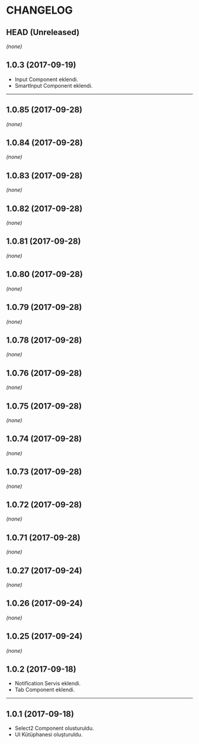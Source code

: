 CHANGELOG
=========

## HEAD (Unreleased)
_(none)_

## 1.0.3 (2017-09-19)
* Input Component eklendi.
* SmartInput Component eklendi.

--------------------

## 1.0.85 (2017-09-28)
_(none)_

## 1.0.84 (2017-09-28)
_(none)_

## 1.0.83 (2017-09-28)
_(none)_

## 1.0.82 (2017-09-28)
_(none)_

## 1.0.81 (2017-09-28)
_(none)_

## 1.0.80 (2017-09-28)
_(none)_

## 1.0.79 (2017-09-28)
_(none)_

## 1.0.78 (2017-09-28)
_(none)_

## 1.0.76 (2017-09-28)
_(none)_

## 1.0.75 (2017-09-28)
_(none)_

## 1.0.74 (2017-09-28)
_(none)_

## 1.0.73 (2017-09-28)
_(none)_

## 1.0.72 (2017-09-28)
_(none)_

## 1.0.71 (2017-09-28)
_(none)_

## 1.0.27 (2017-09-24)
_(none)_

## 1.0.26 (2017-09-24)
_(none)_

## 1.0.25 (2017-09-24)
_(none)_

## 1.0.2 (2017-09-18)
* Notification Servis eklendi.
* Tab Component eklendi.

--------------------

## 1.0.1 (2017-09-18)
* Select2 Component olusturuldu.
* UI Kütüphanesi oluşturuldu.